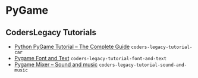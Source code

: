 # PyGame

## CodersLegacy Tutorials

* [Python PyGame Tutorial – The Complete Guide](https://coderslegacy.com/python/python-pygame-tutorial/) `coders-legacy-tutorial-car`
* [Pygame Font and Text](https://coderslegacy.com/python/pygame-font/) `coders-legacy-tutorial-font-and-text`
* [Pygame Mixer – Sound and music](https://coderslegacy.com/python/pygame-mixer/) `coders-legacy-tutorial-sound-and-music`
